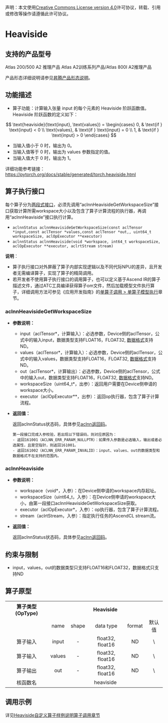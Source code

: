 声明：本文使用[Creative Commons License version 4.0](https://creativecommons.org/licenses/by/4.0/legalcode)许可协议，转载、引用或修改等操作请遵循此许可协议。

# Heaviside

## 支持的产品型号

Atlas 200/500 A2 推理产品 Atlas A2训练系列产品/Atlas 800I A2推理产品

产品形态详细说明请参见[昇腾产品形态说明](https://www.hiascend.com/document/redirect/CannCommunityProductForm)。

## 功能描述

- 算子功能：计算输入张量 input 的每个元素的 Heaviside 阶跃函数值。Heaviside 阶跃函数的定义如下：

$$
\text{heaviside}(\text{input}, \text{values}) = 
\begin{cases}
0, & \text{if } \text{input} < 0 \\
\text{values}, & \text{if } \text{input} = 0 \\
1, & \text{if } \text{input} > 0
\end{cases}
$$

+  当输入值小于 0 时，输出为 0。
+ 当输入值等于 0 时，输出为 values 参数指定的值。
+ 当输入值大于 0 时，输出为 1。

详细功能参考链接：https://pytorch.org/docs/stable/generated/torch.heaviside.html


## 算子执行接口

每个算子分为[两段式接口](common/两段式接口.md)，必须先调用“aclnnHeavisideGetWorkspaceSize”接口获取计算所需workspace大小以及包含了算子计算流程的执行器，再调用“aclnnHeaviside”接口执行计算。

* `aclnnStatus aclnnHeavisideGetWorkspaceSize(const aclTensor *input,const aclTensor *values,const aclTensor *out,, uint64_t workspaceSize, aclOpExecutor **executor)`
* `aclnnStatus aclnnHeaviside(void *workspace, int64_t workspaceSize, aclOpExecutor **executor, aclrtStream stream)`

**说明**：

- 算子执行接口对外屏蔽了算子内部实现逻辑以及不同代际NPU的差异，且开发者无需编译算子，实现了算子的精简调用。
- 若开发者不使用算子执行接口的调用算子，也可以定义基于Ascend IR的算子描述文件，通过ATC工具编译获得算子om文件，然后加载模型文件执行算子，详细调用方法可参见《应用开发指南》的[单算子调用 > 单算子模型执行](https://hiascend.com/document/redirect/CannCommunityCppOpcall)章节。

### aclnnHeavisideGetWorkspaceSize

- **参数说明：**
  
  - input（aclTensor\*，计算输入）：必选参数，Device侧的aclTensor，公式中的输入input，数据类型支持FLOAT16，FLOAT32, [数据格式](https://www.hiascend.com/document/detail/zh/CANNCommunityEdition/800alpha003/apiref/aolapi/context/common/%E6%95%B0%E6%8D%AE%E6%A0%BC%E5%BC%8F.md)支持ND。
  - values（aclTensor\*，计算输入）：必选参数，Device侧的aclTensor，公式中的输入values，数据类型支持FLOAT16，FLOAT32, [数据格式](https://www.hiascend.com/document/detail/zh/CANNCommunityEdition/800alpha003/apiref/aolapi/context/common/%E6%95%B0%E6%8D%AE%E6%A0%BC%E5%BC%8F.md)支持ND。
  - out（aclTensor\*，计算输出）：必选参数，Device侧的aclTensor，公式中的输入out，数据类型支持FLOAT16，FLOAT32, [数据格式](https://www.hiascend.com/document/detail/zh/CANNCommunityEdition/800alpha003/apiref/aolapi/context/common/%E6%95%B0%E6%8D%AE%E6%A0%BC%E5%BC%8F.md)支持ND。
  - workspaceSize（uint64\_t\*，出参）：返回用户需要在Device侧申请的workspace大小。
  - executor（aclOpExecutor\*\*，出参）：返回op执行器，包含了算子计算流程。
  
- **返回值：**
  
  返回aclnnStatus状态码，具体参见[aclnn返回码](https://www.hiascend.com/document/detail/zh/CANNCommunityEdition/800alpha003/apiref/aolapi/context/common/aclnn%E8%BF%94%E5%9B%9E%E7%A0%81_fuse.md)。
  
  ```
  第一段接口完成入参校验，若出现以下错误码，则对应原因为：
  - 返回161001（ACLNN_ERR_PARAM_NULLPTR）：如果传入参数是必选输入，输出或者必选属性，且是空指针，则返回161001。
  - 返回161002（ACLNN_ERR_PARAM_INVALID）：input、values、out的数据类型和数据格式不在支持的范围内。
  ```

### aclnnHeaviside

- **参数说明：**
  
  - workspace（void\*，入参）：在Device侧申请的workspace内存起址。
  - workspaceSize（uint64\_t，入参）：在Device侧申请的workspace大小，由第一段接口aclnnHeavisideGetWorkspaceSize获取。
  - executor（aclOpExecutor\*，入参）：op执行器，包含了算子计算流程。
  - stream（aclrtStream，入参）：指定执行任务的AscendCL stream流。
- **返回值：**
  
  返回aclnnStatus状态码，具体参见[aclnn返回码](https://www.hiascend.com/document/detail/zh/CANNCommunityEdition/800alpha003/apiref/aolapi/context/common/aclnn%E8%BF%94%E5%9B%9E%E7%A0%81_fuse.md)。

## 约束与限制

- input，values，out的数据类型只支持FLOAT16和FLOAT32，数据格式只支持ND

## 算子原型

<table>
    <tr>
        <th align="center">算子类型(OpType)</th><th colspan="5" align="center">Heaviside</th>
    </tr>
    <tr>
        <td rowspan="1" align="center"></td><td align="center">name</td><td align="center">shape</td><td align="center">data type</td><td align="center">format</td><td align="center">默认值</td>
    </tr>
        <tr><td rowspan="1" align="center">算子输入</td><td align="center">input</td><td align="center">-</td><td align="center">float32, float16</td><td align="center">ND</td><td align="center">\</td>
        <tr><td rowspan="1" align="center">算子输入</td><td align="center">values</td><td align="center">-</td><td align="center">float32, float16</td><td align="center">ND</td><td align="center">\</td>
    </tr>
        <tr><td rowspan="1" align="center">算子输出</td><td align="center">out</td><td align="center">-</td><td align="center">float32, float16</td><td align="center">ND</td><td align="center">\</td>
    </tr>
    <!-- <tr>
        <td rowspan="4" align="center">attr属性</td><td align="center">num_rows</td><td align="center">\</td><td align="center">int</td><td align="center">\</td><td align="center">\</td>
    </tr>
    <tr>
        <td align="center">num_columns</td><td align="center">\</td><td align="center">int</td><td align="center">\</td><td align="center">0</td>
    </tr>
    <tr>
        <td align="center">batch_shape</td><td align="center">\</td><td align="center">list_int</td><td align="center">\</td><td align="center">{1}</td>
    </tr>
    <tr>
        <td align="center">dtype</td><td align="center">\</td><td align="center">int</td><td align="center">\</td><td align="center">0</td>
    </tr> -->
    <tr>
        <td rowspan="1" align="center">核函数名</td><td colspan="5" align="center">heaviside</td></td>
    </tr>
</table>

## 调用示例

详见[Heaviside自定义算子样例说明算子调用章节](../README.md#算子调用)
